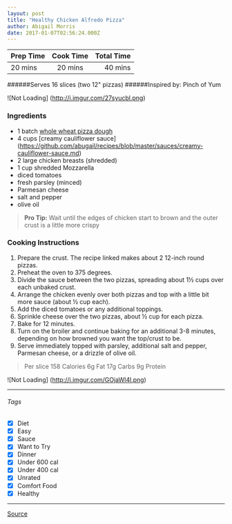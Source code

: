 ```yaml
---
layout: post
title: "Healthy Chicken Alfredo Pizza"
author: Abigail Morris
date: 2017-01-07T02:56:24.000Z
---
```


| Prep Time  | Cook Time    | Total Time  |
| ---------- |:------------:| -----------:|
| 20 mins    | 20 mins      | 40 mins     |


######Serves 16 slices (two 12" pizzas)
######Inspired by: Pinch of Yum

![Not Loading] (http://i.imgur.com/27syucbl.png)

### Ingredients

* 1 batch [whole wheat pizza dough](https://github.com/abugail/recipes/blob/master/random/easy-whole-wheat-pizza-dough.md)
* 4 cups [creamy cauliflower sauce] (https://github.com/abugail/recipes/blob/master/sauces/creamy-cauliflower-sauce.md)
* 2 large chicken breasts (shredded)
* 1 cup shredded Mozzarella
* diced tomatoes
* fresh parsley (minced)
* Parmesan cheese
* salt and pepper
* olive oil

> **Pro Tip:** Wait until the edges of chicken start to brown and the outer crust is a little more crispy

### Cooking Instructions

1. Prepare the crust. The recipe linked makes about 2 12-inch round pizzas.
2. Preheat the oven to 375 degrees.
3. Divide the sauce between the two pizzas, spreading about 1½ cups over each unbaked crust.
4. Arrange the chicken evenly over both pizzas and top with a little bit more sauce (about ½ cup each).
5. Add the diced tomatoes or any additional toppings. 
6. Sprinkle cheese over the two pizzas, about ½ cup for each pizza.
7. Bake for 12 minutes.
8. Turn on the broiler and continue baking for an additional 3-8 minutes, depending on how browned you want the top/crust to be. 
9. Serve immediately topped with parsley, additional salt and pepper, Parmesan cheese, or a drizzle of olive oil.

> Per slice
> 158 Calories
> 6g Fat
> 17g Carbs
> 9g Protein

![Not Loading] (http://i.imgur.com/GOjaWl4l.png)

---

###### Tags
- [x] Diet
- [x] Easy
- [x] Sauce
- [x] Want to Try
- [x] Dinner
- [x] Under 600 cal
- [x] Under 400 cal
- [x] Unrated
- [x] Comfort Food
- [x] Healthy

---

[Source](http://pinchofyum.com/healthy-chicken-alfredo-pizza)


